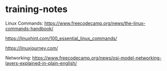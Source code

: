 # training-notes

Linux Commands:
https://www.freecodecamp.org/news/the-linux-commands-handbook/

https://linuxhint.com/100_essential_linux_commands/

https://linuxjourney.com/

Networking:
https://www.freecodecamp.org/news/osi-model-networking-layers-explained-in-plain-english/
